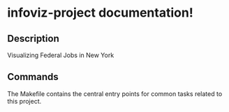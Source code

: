 # infoviz-project documentation!

## Description

Visualizing Federal Jobs in New York

## Commands

The Makefile contains the central entry points for common tasks related to this project.

